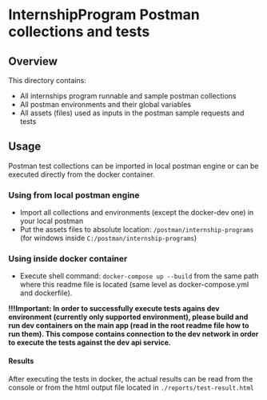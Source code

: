 # InternshipProgram Postman collections and tests

## Overview

This directory contains:

* All internships program runnable and sample postman collections
* All postman environments and their global variables
* All assets (files) used as inputs in the postman sample requests and tests

## Usage

Postman test collections can be imported in local postman engine or can be executed directly from the docker container. 

### Using from local postman engine

* Import all collections and environments (except the docker-dev one) in your local postman
* Put the assets files to absolute location: `/postman/internship-programs` (for windows inside `C:/postman/internship-programs`)

### Using inside docker container

* Execute shell command: `docker-compose up --build` from the same path where this readme file is located (same level as docker-compose.yml and dockerfile).

**!!!Important: In order to successfully execute tests agains dev environment (currently only supported environment), 
please build and run dev containers on the main app (read in the root readme file how to run them). 
This compose contains connection to the dev network in order to execute the tests against the dev api service.**

#### Results

After executing the tests in docker, the actual results can be read from the console or from the html
output file located in `./reports/test-result.html`